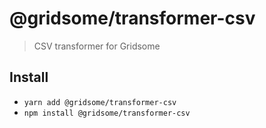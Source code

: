 # @gridsome/transformer-csv

> CSV transformer for Gridsome

## Install

- `yarn add @gridsome/transformer-csv`
- `npm install @gridsome/transformer-csv`
